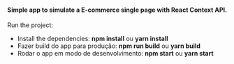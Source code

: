 #### Simple app to simulate a E-commerce single page with React Context API.

Run the project:

- Install the dependencies: **npm install** ou **yarn install**
- Fazer build do app para produção: **npm run build** ou **yarn build**
- Rodar o app em modo de desenvolvimento: **npm start** ou **yarn start**
